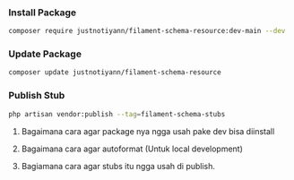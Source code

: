 ### Install Package

```bash
composer require justnotiyann/filament-schema-resource:dev-main --dev
```

### Update Package

```bash
composer update justnotiyann/filament-schema-resource
```

### Publish Stub

```bash
php artisan vendor:publish --tag=filament-schema-stubs
```



1. Bagaimana cara agar package nya ngga usah pake dev bisa diinstall

2. Bagaimana cara agar autoformat (Untuk local development)

3. Bagiamana cara agar stubs itu ngga usah di publish.
